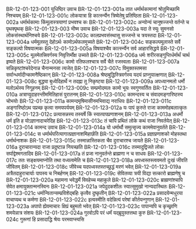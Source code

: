 BR-12-01-123-001  युधिष्ठिर उवाच
BR-12-01-123-001a तात धर्मार्थकामानां श्रोतुमिच्छामि निश्चयम्
BR-12-01-123-001c लोकयात्रा हि कार्त्स्न्येन त्रिष्वेतेषु प्रतिष्ठिता
BR-12-01-123-002a धर्मार्थकामाः किंमूलास्त्रयाणां प्रभवश्च कः
BR-12-01-123-002c अन्योन्यं चानुषज्जन्ते वर्तन्ते च पृथक्पृथक्
BR-12-01-123-003  भीष्म उवाच
BR-12-01-123-003a यदा ते स्युः सुमनसो लोकसंस्थार्थनिश्चये
BR-12-01-123-003c कालप्रभवसंस्थासु सज्जन्ते च त्रयस्तदा
BR-12-01-123-004a धर्ममूलस्तु देहोऽर्थः कामोऽर्थफलमुच्यते
BR-12-01-123-004c सङ्कल्पमूलास्ते सर्वे सङ्कल्पो विषयात्मकः
BR-12-01-123-005a विषयाश्चैव कार्त्स्न्येन सर्व आहारसिद्धये
BR-12-01-123-005c मूलमेतत्त्रिवर्गस्य निवृत्तिर्मोक्ष उच्यते
BR-12-01-123-006a धर्मः शरीरसङ्गुप्तिर्धर्मार्थं चार्थ इष्यते
BR-12-01-123-006c कामो रतिफलश्चात्र सर्वे चैते रजस्वलाः
BR-12-01-123-007a सन्निकृष्टांश्चरेदेनान्न चैनान्मनसा त्यजेत्
BR-12-01-123-007c विमुक्तस्तमसा सर्वान्धर्मादीन्कामनैष्ठिकान्
BR-12-01-123-008a श्रेष्ठबुद्धिस्त्रिवर्गस्य यदयं प्राप्नुयात्क्षणात्
BR-12-01-123-008c बुद्ध्या बुध्येदिहार्थे न तदह्ना तु निकृष्टया
BR-12-01-123-009a अपध्यानमलो धर्मो मलोऽर्थस्य निगूहनम्
BR-12-01-123-009c सम्प्रमोदमलः कामो भूयः स्वगुणवर्तितः
BR-12-01-123-010a अत्राप्युदाहरन्तीममितिहासं पुरातनम्
BR-12-01-123-010c कामन्दस्य च संवादमङ्गारिष्ठस्य चोभयोः
BR-12-01-123-011a कामन्दमृषिमासीनमभिवाद्य नराधिपः
BR-12-01-123-011c अङ्गारिष्ठोऽथ पप्रच्छ कृत्वा समयपर्ययम्
BR-12-01-123-012a यः पापं कुरुते राजा काममोहबलात्कृतः
BR-12-01-123-012c प्रत्यासन्नस्य तस्यर्षे किं स्यात्पापप्रणाशनम्
BR-12-01-123-013a अधर्मो धर्म इति ह योऽज्ञानादाचरेदिह
BR-12-01-123-013c तं चापि प्रथितं लोके कथं राजा निवर्तयेत्
BR-12-01-123-014  कामन्द उवाच
BR-12-01-123-014a यो धर्मार्थौ समुत्सृज्य काममेवानुवर्तते
BR-12-01-123-014c स धर्मार्थपरित्यागात्प्रज्ञानाशमिहार्छति
BR-12-01-123-015a प्रज्ञाप्रणाशको मोहस्तथा धर्मार्थनाशकः
BR-12-01-123-015c तस्मान्नास्तिकता चैव दुराचारश्च जायते
BR-12-01-123-016a दुराचारान्यदा राजा प्रदुष्टान्न नियच्छति
BR-12-01-123-016c तस्मादुद्विजते लोकः सर्पाद्वेश्मगतादिव
BR-12-01-123-017a तं प्रजा नानुवर्तन्ते ब्राह्मणा न च साधवः
BR-12-01-123-017c ततः सङ्क्षयमाप्नोति तथा वध्यत्वमेति च
BR-12-01-123-018a अपध्वस्तस्त्ववमतो दुःखं जीवति जीवितम्
BR-12-01-123-018c जीवेच्च यदपध्वस्तस्तच्छुद्धं मरणं भवेत्
BR-12-01-123-019a अत्रैतदाहुराचार्याः पापस्य च निबर्हणम्
BR-12-01-123-019c सेवितव्या त्रयी विद्या सत्कारो ब्राह्मणेषु च
BR-12-01-123-020a महामना भवेद्धर्मे विवहेच्च महाकुले
BR-12-01-123-020c ब्राह्मणांश्चापि सेवेत क्षमायुक्तान्मनस्विनः
BR-12-01-123-021a जपेदुदकशीलः स्यात्सुमुखो नान्यदास्थितः
BR-12-01-123-021c धर्मान्वितान्सम्प्रविशेद्बहिः कृत्वैव दुष्कृतीन्
BR-12-01-123-022a प्रसादयेन्मधुरया वाचाप्यथ च कर्मणा
BR-12-01-123-022c इत्यस्मीति वदेन्नित्यं परेषां कीर्तयन्गुणान्
BR-12-01-123-023a अपापो ह्येवमाचारः क्षिप्रं बहुमतो भवेत्
BR-12-01-123-023c पापान्यपि च कृच्छ्राणि शमयेन्नात्र संशयः
BR-12-01-123-024a गुरवोऽपि परं धर्मं यद्ब्रूयुस्तत्तथा कुरु
BR-12-01-123-024c गुरूणां हि प्रसादाद्धि श्रेयः परमवाप्स्यसि

